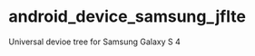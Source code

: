 android_device_samsung_jflte
============================

Universal devioe tree for Samsung Galaxy S 4
